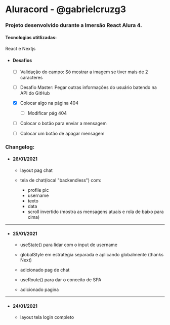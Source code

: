# Aluracord - @gabrielcruzg3

### Projeto desenvolvido durante a Imersão React Alura 4.

#### Tecnologias utitlizadas:

React e Nextjs

- #### Desafios

	- [ ] Validação do campo: Só mostrar a imagem se tiver mais de 2 caracteres

	- [ ] Desafio Master: Pegar outras informações do usuário batendo na API do GitHub

	- [x] Colocar algo na página 404
	
		- [ ] Modificar pág 404
	
	- [ ] Colocar o botão para enviar a mensagem
	
	- [ ] Colocar um botão de apagar mensagem

### Changelog:

- #### 26/01/2021

	- layout pag chat

	- tela de chat(local "backendless") com:
		
		- profile pic
		- username
		- texto
		- data
		- scroll invertido (mostra as mensagens atuais e rola de baixo para cima)

***

- #### 25/01/2021

	- useState() para lidar com o input de username

	- globalStyle em estratégia separada e aplicando globalmente (thanks Next)

	- adicionado pag de chat

	- useRoute() para dar o conceito de SPA

	- adicionado pagina

***

- #### 24/01/2021

	- layout tela login completo